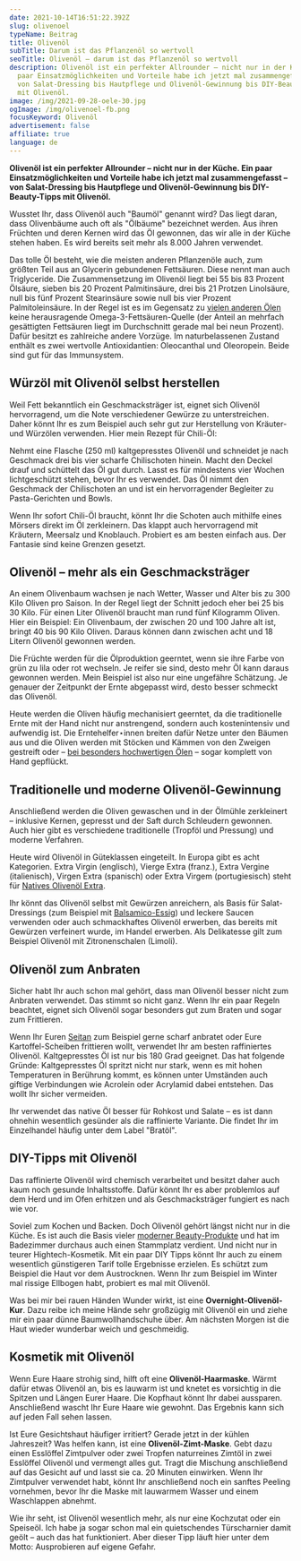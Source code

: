 ```yaml
---
date: 2021-10-14T16:51:22.392Z
slug: olivenoel
typeName: Beitrag
title: Olivenöl
subTitle: Darum ist das Pflanzenöl so wertvoll
seoTitle: Olivenöl – darum ist das Pflanzenöl so wertvoll
description: Olivenöl ist ein perfekter Allrounder – nicht nur in der Küche. Ein
  paar Einsatzmöglichkeiten und Vorteile habe ich jetzt mal zusammengefasst –
  von Salat-Dressing bis Hautpflege und Olivenöl-Gewinnung bis DIY-Beauty-Tipps
  mit Olivenöl.
image: /img/2021-09-28-oele-30.jpg
ogImage: /img/olivenoel-fb.png
focusKeyword: Olivenöl
advertisement: false
affiliate: true
language: de
---
```

**Olivenöl ist ein perfekter Allrounder – nicht nur in der Küche. Ein paar Einsatzmöglichkeiten und Vorteile habe ich jetzt mal zusammengefasst – von Salat-Dressing bis Hautpflege und Olivenöl-Gewinnung bis DIY-Beauty-Tipps mit Olivenöl.**

Wusstet Ihr, dass Olivenöl auch "Baumöl" genannt wird? Das liegt daran, dass Olivenbäume auch oft als "Ölbäume" bezeichnet werden. Aus ihren Früchten und deren Kernen wird das Öl gewonnen, das wir alle in der Küche stehen haben. Es wird bereits seit mehr als 8.000 Jahren verwendet.

Das tolle Öl besteht, wie die meisten anderen Pflanzenöle auch, zum größten Teil aus an Glycerin gebundenen Fettsäuren. Diese nennt man auch Triglyceride. Die Zusammensetzung im Olivenöl liegt bei 55 bis 83 Prozent Ölsäure, sieben bis 20 Prozent Palmitinsäure, drei bis 21 Protzen Linolsäure, null bis fünf Prozent Stearinsäure sowie null bis vier Prozent Palmitoleinsäure. In der Regel ist es im Gegensatz zu [vielen anderen Ölen](/tag/speiseoel) keine herausragende Omega-3-Fettsäuren-Quelle (der Anteil an mehrfach gesättigten Fettsäuren liegt im Durchschnitt gerade mal bei neun Prozent). Dafür besitzt es zahlreiche andere Vorzüge. Im naturbelassenen Zustand enthält es zwei wertvolle Antioxidantien: Oleocanthal und Oleoropein. Beide sind gut für das Immunsystem.

## Würzöl mit Olivenöl selbst herstellen

Weil Fett bekanntlich ein Geschmacksträger ist, eignet sich Olivenöl hervorragend, um die Note verschiedener Gewürze zu unterstreichen. Daher könnt Ihr es zum Beispiel auch sehr gut zur Herstellung von Kräuter- und Würzölen verwenden. Hier mein Rezept für Chili-Öl:

Nehmt eine Flasche (250 ml) kaltgepresstes Olivenöl und schneidet je nach Geschmack drei bis vier scharfe Chilischoten hinein. Macht den Deckel drauf und schüttelt das Öl gut durch. Lasst es für mindestens vier Wochen lichtgeschützt stehen, bevor Ihr es verwendet. Das Öl nimmt den Geschmack der Chilischoten an und ist ein hervorragender Begleiter zu Pasta-Gerichten und Bowls.

Wenn Ihr sofort Chili-Öl braucht, könnt Ihr die Schoten auch mithilfe eines Mörsers direkt im Öl zerkleinern. Das klappt auch hervorragend mit Kräutern, Meersalz und Knoblauch. Probiert es am besten einfach aus. Der Fantasie sind keine Grenzen gesetzt.

## Olivenöl – mehr als ein Geschmacksträger

An einem Olivenbaum wachsen je nach Wetter, Wasser und Alter bis zu 300 Kilo Oliven pro Saison. In der Regel liegt der Schnitt jedoch eher bei 25 bis 30 Kilo. Für einen Liter Olivenöl braucht man rund fünf Kilogramm Oliven. Hier ein Beispiel: Ein Olivenbaum, der zwischen 20 und 100 Jahre alt ist, bringt 40 bis 90 Kilo Oliven. Daraus können dann zwischen acht und 18 Litern Olivenöl gewonnen werden.

Die Früchte werden für die Ölproduktion geerntet, wenn sie ihre Farbe von grün zu lila oder rot wechseln. Je reifer sie sind, desto mehr Öl kann daraus gewonnen werden. Mein Beispiel ist also nur eine ungefähre Schätzung. Je genauer der Zeitpunkt der Ernte abgepasst wird, desto besser schmeckt das Olivenöl.

Heute werden die Oliven häufig mechanisiert geerntet, da die traditionelle Ernte mit der Hand nicht nur anstrengend, sondern auch kostenintensiv und aufwendig ist. Die Erntehelfer⋆innen breiten dafür Netze unter den Bäumen aus und die Oliven werden  mit Stöcken und Kämmen von den Zweigen gestreift oder – [bei besonders hochwertigen Ölen](https://amzn.to/3vjkxDZ) – sogar komplett von Hand gepflückt.

## Traditionelle und moderne Olivenöl-Gewinnung

Anschließend werden die Oliven gewaschen und in der Ölmühle zerkleinert – inklusive Kernen, gepresst und der Saft durch Schleudern gewonnen. Auch hier gibt es verschiedene traditionelle (Tropföl und Pressung) und moderne Verfahren.

Heute wird Olivenöl in Güteklassen eingeteilt. In Europa gibt es acht Kategorien. Extra Virgin (englisch), Vierge Extra (franz.), Extra Vergine (italienisch), Virgen Extra (spanisch) oder Extra Virgem (portugiesisch) steht für [Natives Olivenöl Extra](https://amzn.to/3vjkxDZ).

Ihr könnt das Olivenöl selbst mit Gewürzen anreichern, als Basis für Salat-Dressings (zum Beispiel mit [Balsamico-Essig](https://amzn.to/3AEJ9rJ)) und leckere Saucen verwenden oder auch schmackhaftes Olivenöl erwerben, das bereits mit Gewürzen verfeinert wurde, im Handel erwerben. Als Delikatesse gilt zum Beispiel Olivenöl mit Zitronenschalen (Limoli).

<Gallery name="olivenoel-1" />

## Olivenöl zum Anbraten

Sicher habt Ihr auch schon mal gehört, dass man Olivenöl besser nicht zum Anbraten verwendet. Das stimmt so nicht ganz. Wenn Ihr ein paar Regeln beachtet, eignet sich Olivenöl sogar besonders gut zum Braten und sogar zum Frittieren.

Wenn Ihr Euren [Seitan](/2016/01/seitan-grundrezept/) zum Beispiel gerne scharf anbratet oder Eure Kartoffel-Scheiben frittieren wollt, verwendet Ihr am besten raffiniertes Olivenöl. Kaltgepresstes Öl ist nur bis 180 Grad geeignet. Das hat folgende Gründe: Kaltgepresstes Öl spritzt nicht nur stark, wenn es mit hohen Temperaturen in Berührung kommt, es können unter Umständen auch giftige Verbindungen wie Acrolein oder Acrylamid dabei entstehen. Das wollt Ihr sicher vermeiden.

Ihr verwendet das native Öl besser für Rohkost und Salate – es ist dann ohnehin wesentlich gesünder als die raffinierte Variante. Die findet Ihr im Einzelhandel häufig unter dem Label "Bratöl".

## DIY-Tipps mit Olivenöl

Das raffinierte Olivenöl wird chemisch verarbeitet und besitzt daher auch kaum noch gesunde Inhaltsstoffe. Dafür könnt Ihr es aber problemlos auf dem Herd und im Ofen erhitzen und als Geschmacksträger fungiert es nach wie vor.

Soviel zum Kochen und Backen. Doch Olivenöl gehört längst nicht nur in die Küche. Es ist auch die Basis vieler [moderner Beauty-Produkte](/2018/03/vegane-kosmetik-und-naturkosmetik/) und hat im Badezimmer durchaus auch einen Stammplatz verdient. Und nicht nur in teurer  Hightech-Kosmetik. Mit ein paar DIY Tipps könnt Ihr auch zu einem wesentlich günstigeren Tarif tolle Ergebnisse erzielen. Es schützt zum Beispiel die Haut vor dem Austrocknen. Wenn Ihr zum Beispiel im Winter mal rissige Ellbogen habt, probiert es mal mit Olivenöl.

Was bei mir bei rauen Händen Wunder wirkt, ist eine **Overnight-Olivenöl-Kur**. Dazu reibe ich meine Hände sehr großzügig mit Olivenöl ein und ziehe mir ein paar dünne Baumwollhandschuhe über. Am nächsten Morgen ist die Haut wieder wunderbar weich und geschmeidig.

## Kosmetik mit Olivenöl

Wenn Eure Haare strohig sind, hilft oft eine **Olivenöl-Haarmaske**. Wärmt dafür etwas Olivenöl an, bis es lauwarm ist und knetet es vorsichtig in die Spitzen und Längen Eurer Haare. Die Kopfhaut könnt Ihr dabei aussparen. Anschließend wascht Ihr Eure Haare wie gewohnt. Das Ergebnis kann sich auf jeden Fall sehen lassen.

Ist Eure Gesichtshaut häufiger irritiert? Gerade jetzt in der kühlen Jahreszeit? Was helfen kann, ist eine **Olivenöl-Zimt-Maske**. Gebt dazu einen Esslöffel Zimtpulver oder zwei Tropfen naturreines Zimtöl in zwei Esslöffel Olivenöl und vermengt alles gut. Tragt die Mischung anschließend auf das Gesicht auf und lasst sie ca. 20 Minuten einwirken. Wenn Ihr Zimtpulver verwendet habt, könnt Ihr anschließend noch ein sanftes Peeling vornehmen, bevor Ihr die Maske mit lauwarmem Wasser und einem Waschlappen abnehmt.

Wie ihr seht, ist Olivenöl wesentlich mehr, als nur eine Kochzutat oder ein Speiseöl. Ich habe ja sogar schon mal ein quietschendes Türscharnier damit geölt – auch das hat funktioniert. Aber dieser Tipp läuft hier unter dem Motto: Ausprobieren auf eigene Gefahr.

<Gallery name="olivenoel-2" />